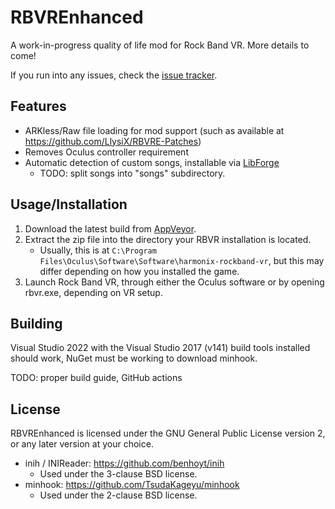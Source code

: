 # RBVREnhanced

A work-in-progress quality of life mod for Rock Band VR. More details to come!

If you run into any issues, check the [issue tracker](https://github.com/RBEnhanced/RBVREnhanced/issues).

## Features

* ARKless/Raw file loading for mod support (such as available at https://github.com/LlysiX/RBVRE-Patches)
* Removes Oculus controller requirement
* Automatic detection of custom songs, installable via [LibForge](https://github.com/mtolly/LibForge)
    * TODO: split songs into "songs" subdirectory.

## Usage/Installation

1. Download the latest build from [AppVeyor](https://ci.appveyor.com/project/InvoxiPlayGames/rbvrenhanced/build/artifacts).
2. Extract the zip file into the directory your RBVR installation is located.
    * Usually, this is at `C:\Program Files\Oculus\Software\Software\harmonix-rockband-vr`, but this may differ depending on how you installed the game.
3. Launch Rock Band VR, through either the Oculus software or by opening rbvr.exe, depending on VR setup.

## Building

Visual Studio 2022 with the Visual Studio 2017 (v141) build tools installed should work, NuGet must be working to download minhook.

TODO: proper build guide, GitHub actions

## License

RBVREnhanced is licensed under the GNU General Public License version 2, or any later version at your choice.

* inih / INIReader: https://github.com/benhoyt/inih
    * Used under the 3-clause BSD license.
* minhook: https://github.com/TsudaKageyu/minhook
    * Used under the 2-clause BSD license.
